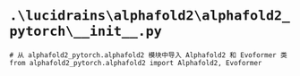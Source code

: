 # `.\lucidrains\alphafold2\alphafold2_pytorch\__init__.py`

```
# 从 alphafold2_pytorch.alphafold2 模块中导入 Alphafold2 和 Evoformer 类
from alphafold2_pytorch.alphafold2 import Alphafold2, Evoformer
```